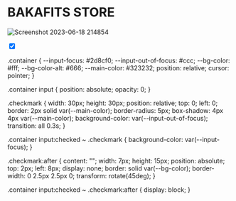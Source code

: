 # BAKAFITS STORE

![Screenshot 2023-06-18 214854](https://github.com/slashdoodleart/bakafits/assets/82498560/b48e36d1-45bf-4486-a5d0-6821576bb412)


<label class="container">
  <input checked="checked" type="checkbox">
  <div class="checkmark"></div>
</label>

.container {
  --input-focus: #2d8cf0;
  --input-out-of-focus: #ccc;
  --bg-color: #fff;
  --bg-color-alt: #666;
  --main-color: #323232;
  position: relative;
  cursor: pointer;
}

.container input {
  position: absolute;
  opacity: 0;
}

.checkmark {
  width: 30px;
  height: 30px;
  position: relative;
  top: 0;
  left: 0;
  border: 2px solid var(--main-color);
  border-radius: 5px;
  box-shadow: 4px 4px var(--main-color);
  background-color: var(--input-out-of-focus);
  transition: all 0.3s;
}

.container input:checked ~ .checkmark {
  background-color: var(--input-focus);
}

.checkmark:after {
  content: "";
  width: 7px;
  height: 15px;
  position: absolute;
  top: 2px;
  left: 8px;
  display: none;
  border: solid var(--bg-color);
  border-width: 0 2.5px 2.5px 0;
  transform: rotate(45deg);
}

.container input:checked ~ .checkmark:after {
  display: block;
}
